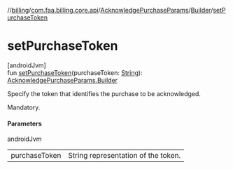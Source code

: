 //[billing](../../../../index.md)/[com.faa.billing.core.api](../../index.md)/[AcknowledgePurchaseParams](../index.md)/[Builder](index.md)/[setPurchaseToken](set-purchase-token.md)

# setPurchaseToken

[androidJvm]\
fun [setPurchaseToken](set-purchase-token.md)(purchaseToken: [String](https://kotlinlang.org/api/latest/jvm/stdlib/kotlin/-string/index.html)): [AcknowledgePurchaseParams.Builder](index.md)

Specify the token that identifies the purchase to be acknowledged.

Mandatory.

#### Parameters

androidJvm

| | |
|---|---|
| purchaseToken | String representation of the token. |
